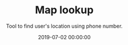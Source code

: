 ---
title: 'Map lookup'
subtitle: "Tool to find user's location using phone number."
date: 2019-07-02 00:00:00
description: Tool to find user's location using phone number.
featured_image: '/images/lookup/head.jpg'
---
